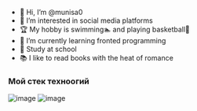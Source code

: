 - 👋 Hi, I’m @munisa0
- 👀 I’m interested in social media platforms
- 🏆 My hobby is swimming🏊‍ and playing basketball🏀
- 🌱 I’m currently learning fronted programming
- 🏫 Study at school
- 📚 I like to read books with the heat of romance

### Мой стек техноогий
![image](https://user-images.githubusercontent.com/116823826/200112400-b42818e4-e1b0-4787-b83e-136e3687497b.png)
![image](https://user-images.githubusercontent.com/116823826/200112360-746f3a50-f8fb-47d6-9424-8bfb7ae0bebd.png)



<!---
munisa0/munisa0 is a ✨ special ✨ repository because its `README.md` (this file) appears on your GitHub profile.
You can click the Preview link to take a look at your changes.
--->
